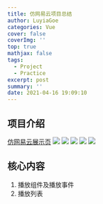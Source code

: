```yaml
---
title: 仿网易云项目总结
author: LuyiaGoe
categories: Vue
cover: false
coverImg: ''
top: true
mathjax: false
tags:
  - Project
  - Practice
excerpt: post
summary: ''
date: 2021-04-16 19:09:10
---
```



## 项目介绍
[仿网易云展示页](https://luyiagoe.gitee.io/imitating-netease-cloud)
![](https://LuyiaGoe.github.io/assets/posts/wangyi_project_index.png)
![](https://LuyiaGoe.github.io/assets/posts/wangyi_project_songlistpage.png)
![](https://LuyiaGoe.github.io/assets/posts/wangyi_project_play.png)
![](https://LuyiaGoe.github.io/assets/posts/wangyi_project_videopage.png)
![](https://LuyiaGoe.github.io/assets/posts/wangyi_project_videoplay.png)


## 核心内容
1. 播放组件及播放事件
2. 播放列表